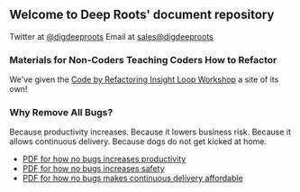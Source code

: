 ## Welcome to Deep Roots' document repository

Twitter at [@digdeeproots](https://twitter.com/digdeeproots)
Email at [sales@digdeeproots](mailto:sales@digdeeproots.com)

### Materials for Non-Coders Teaching Coders How to Refactor

We've given the [Code by Refactoring Insight Loop Workshop](https://insightloop.digdeeproots.com/) a site of its own!

### Why Remove All Bugs?

Because productivity increases. Because it lowers business risk. Because it allows continuous delivery. Because dogs do not get kicked at home.

  * [PDF for how no bugs increases productivity](/nobugs/no-bugs-for-productivity.pdf)
  * [PDF for how no bugs increases safety](/nobugs/no-bugs-give-safety.pdf)
  * [PDF for how no bugs makes continuous delivery affordable](/nobugs/no-bugs-give-continuous-delivery.pdf)
